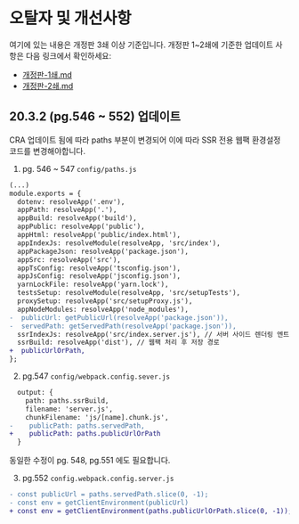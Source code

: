 # 오탈자 및 개선사항

여기에 있는 내용은 개정판 3쇄 이상 기준입니다.
개정판 1~2쇄에 기준한 업데이트 사항은 다음 링크에서 확인하세요: 

- [개정판-1쇄.md](https://github.com/velopert/learning-react/blob/master/_old_corrections/%EA%B0%9C%EC%A0%95%ED%8C%90-1%EC%87%84.md)
- [개정판-2쇄.md](https://github.com/velopert/learning-react/blob/master/_old_corrections/%EA%B0%9C%EC%A0%95%ED%8C%90-2%EC%87%84.md)


## 20.3.2 (pg.546 ~ 552) 업데이트

CRA 업데이트 됨에 따라 paths 부분이 변경되어 이에 따라 SSR 전용 웹팩 환경설정 코드를 변경해야합니다.

1. pg. 546 ~ 547 `config/paths.js`

```diff
(...)
module.exports = {
  dotenv: resolveApp('.env'),
  appPath: resolveApp('.'),
  appBuild: resolveApp('build'),
  appPublic: resolveApp('public'),
  appHtml: resolveApp('public/index.html'),
  appIndexJs: resolveModule(resolveApp, 'src/index'),
  appPackageJson: resolveApp('package.json'),
  appSrc: resolveApp('src'),
  appTsConfig: resolveApp('tsconfig.json'),
  appJsConfig: resolveApp('jsconfig.json'),
  yarnLockFile: resolveApp('yarn.lock'),
  testsSetup: resolveModule(resolveApp, 'src/setupTests'),
  proxySetup: resolveApp('src/setupProxy.js'),
  appNodeModules: resolveApp('node_modules'),
-  publicUrl: getPublicUrl(resolveApp('package.json')),
-  servedPath: getServedPath(resolveApp('package.json')),
  ssrIndexJs: resolveApp('src/index.server.js'), // 서버 사이드 렌더링 엔트리
  ssrBuild: resolveApp('dist'), // 웹팩 처리 후 저장 경로
+  publicUrlOrPath,
};
```


2. pg.547 `config/webpack.config.sever.js`

```diff
  output: {
    path: paths.ssrBuild,
    filename: 'server.js',
    chunkFilename: 'js/[name].chunk.js',
-    publicPath: paths.servedPath,
+    publicPath: paths.publicUrlOrPath
  }
```

동일한 수정이 pg. 548, pg.551 에도 필요합니다.

3. pg.552 `config.webpack.config.server.js`

```diff
- const publicUrl = paths.servedPath.slice(0, -1);
- const env = getClientEnvironment(publicUrl)
+ const env = getClientEnvironment(paths.publicUrlOrPath.slice(0, -1));
```